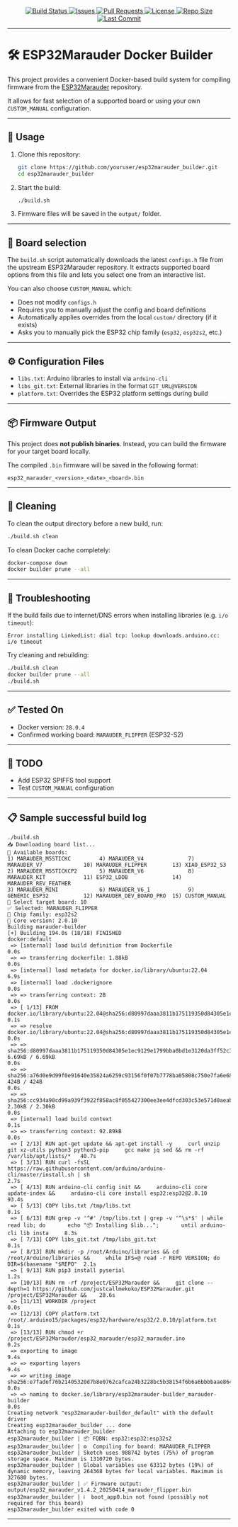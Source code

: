 <p align="center">
  <a href="https://github.com/Nigdzie/esp32marauder-builder/actions">
    <img alt="Build Status" src="https://github.com/Nigdzie/esp32marauder-builder/actions/workflows/build.yml/badge.svg">
  </a>
  <a href="https://github.com/Nigdzie/esp32marauder-builder/issues">
    <img alt="Issues" src="https://img.shields.io/github/issues/Nigdzie/esp32marauder-builder">
  </a>
  <a href="https://github.com/Nigdzie/esp32marauder-builder/pulls">
    <img alt="Pull Requests" src="https://img.shields.io/github/issues-pr/Nigdzie/esp32marauder-builder">
  </a>
  <a href="https://github.com/Nigdzie/esp32marauder-builder/blob/main/LICENSE">
    <img alt="License" src="https://img.shields.io/github/license/Nigdzie/esp32marauder-builder">
  </a>
  <a href="https://github.com/Nigdzie/esp32marauder-builder">
    <img alt="Repo Size" src="https://img.shields.io/github/repo-size/Nigdzie/esp32marauder-builder">
  </a>
  <a href="https://github.com/Nigdzie/esp32marauder-builder/commits/main">
    <img alt="Last Commit" src="https://img.shields.io/github/last-commit/Nigdzie/esp32marauder-builder">
  </a>
</p>

---
# 🛠 ESP32Marauder Docker Builder

This project provides a convenient Docker-based build system for compiling firmware from the [ESP32Marauder](https://github.com/justcallmekoko/ESP32Marauder) repository.

It allows for fast selection of a supported board or using your own `CUSTOM_MANUAL` configuration.

---

## 🔧 Usage

1. Clone this repository:
   ```bash
   git clone https://github.com/youruser/esp32marauder_builder.git
   cd esp32marauder_builder
   ```

2. Start the build:
   ```bash
   ./build.sh
   ```

3. Firmware files will be saved in the `output/` folder.

---

## 🧩 Board selection

The `build.sh` script automatically downloads the latest `configs.h` file from the upstream ESP32Marauder repository. It extracts supported board options from this file and lets you select one from an interactive list.

You can also choose `CUSTOM_MANUAL` which:
- Does not modify `configs.h`
- Requires you to manually adjust the config and board definitions
- Automatically applies overrides from the local `custom/` directory (if it exists)
- Asks you to manually pick the ESP32 chip family (`esp32`, `esp32s2`, etc.)

---

## ⚙️ Configuration Files

- `libs.txt`: Arduino libraries to install via `arduino-cli`
- `libs_git.txt`: External libraries in the format `GIT_URL@VERSION`
- `platform.txt`: Overrides the ESP32 platform settings during build

---

## 📦 Firmware Output

This project does **not publish binaries**.
Instead, you can build the firmware for your target board locally.

The compiled `.bin` firmware will be saved in the following format:
```
esp32_marauder_<version>_<date>_<board>.bin
```

---

## 🧹 Cleaning

To clean the output directory before a new build, run:
```bash
./build.sh clean
```

To clean Docker cache completely:
```bash
docker-compose down
docker builder prune --all
```

---

## 🐛 Troubleshooting

If the build fails due to internet/DNS errors when installing libraries (e.g. `i/o timeout`):
```
Error installing LinkedList: dial tcp: lookup downloads.arduino.cc: i/o timeout
```
Try cleaning and rebuilding:
```bash
./build.sh clean
docker builder prune --all
./build.sh
```

---

## ✅ Tested On

- Docker version: `28.0.4`
- Confirmed working board: `MARAUDER_FLIPPER` (ESP32-S2)

---

## 📄 TODO

- Add ESP32 SPIFFS tool support
- Test `CUSTOM_MANUAL` configuration

---

## 📋 Sample successful build log

```
./build.sh
📥 Downloading board list...
🎯 Available boards:
1) MARAUDER_M5STICKC         4) MARAUDER_V4              7) MARAUDER_V7             10) MARAUDER_FLIPPER        13) XIAO_ESP32_S3
2) MARAUDER_M5STICKCP2       5) MARAUDER_V6              8) MARAUDER_KIT            11) ESP32_LDDB              14) MARAUDER_REV_FEATHER
3) MARAUDER_MINI             6) MARAUDER_V6_1            9) GENERIC_ESP32           12) MARAUDER_DEV_BOARD_PRO  15) CUSTOM_MANUAL
🔧 Select target board: 10
✅ Selected: MARAUDER_FLIPPER
🔧 Chip family: esp32s2
🧱 Core version: 2.0.10
Building marauder-builder
[+] Building 194.0s (18/18) FINISHED                                                                                                             docker:default
 => [internal] load build definition from Dockerfile                                                                                                       0.0s
 => => transferring dockerfile: 1.88kB                                                                                                                     0.0s
 => [internal] load metadata for docker.io/library/ubuntu:22.04                                                                                            6.9s
 => [internal] load .dockerignore                                                                                                                          0.0s
 => => transferring context: 2B                                                                                                                            0.0s
 => [ 1/13] FROM docker.io/library/ubuntu:22.04@sha256:d80997daaa3811b175119350d84305e1ec9129e1799bba0bd1e3120da3ff52c3                                    0.1s
 => => resolve docker.io/library/ubuntu:22.04@sha256:d80997daaa3811b175119350d84305e1ec9129e1799bba0bd1e3120da3ff52c3                                      0.0s
 => => sha256:d80997daaa3811b175119350d84305e1ec9129e1799bba0bd1e3120da3ff52c3 6.69kB / 6.69kB                                                             0.0s
 => => sha256:a76d0e9d99f0e91640e35824a6259c93156f0f07b7778ba05808c750e7fa6e68 424B / 424B                                                                 0.0s
 => => sha256:cc934a90cd99a939f3922f858ac8f055427300ee3ee4dfcd303c53e571d0aeab 2.30kB / 2.30kB                                                             0.0s
 => [internal] load build context                                                                                                                          0.1s
 => => transferring context: 92.89kB                                                                                                                       0.0s
 => [ 2/13] RUN apt-get update && apt-get install -y     curl unzip git xz-utils python3 python3-pip     gcc make jq sed && rm -rf /var/lib/apt/lists/*   40.7s
 => [ 3/13] RUN curl -fsSL https://raw.githubusercontent.com/arduino/arduino-cli/master/install.sh | sh                                                    2.7s
 => [ 4/13] RUN arduino-cli config init &&     arduino-cli core update-index &&     arduino-cli core install esp32:esp32@2.0.10                           93.4s
 => [ 5/13] COPY libs.txt /tmp/libs.txt                                                                                                                    0.1s
 => [ 6/13] RUN grep -v '^#' /tmp/libs.txt | grep -v '^\s*$' | while read lib; do       echo "📦 Installing $lib...";       until arduino-cli lib insta     8.3s
 => [ 7/13] COPY libs_git.txt /tmp/libs_git.txt                                                                                                            0.1s
 => [ 8/13] RUN mkdir -p /root/Arduino/libraries && cd /root/Arduino/libraries &&     while IFS=@ read -r REPO VERSION; do         DIR=$(basename "$REPO"  2.1s
 => [ 9/13] RUN pip3 install pyserial                                                                                                                      1.2s
 => [10/13] RUN rm -rf /project/ESP32Marauder &&     git clone --depth=1 https://github.com/justcallmekoko/ESP32Marauder.git /project/ESP32Marauder &&    28.6s
 => [11/13] WORKDIR /project                                                                                                                               0.0s
 => [12/13] COPY platform.txt /root/.arduino15/packages/esp32/hardware/esp32/2.0.10/platform.txt                                                           0.1s
 => [13/13] RUN chmod +r /project/ESP32Marauder/esp32_marauder/esp32_marauder.ino                                                                          0.2s
 => exporting to image                                                                                                                                     9.4s
 => => exporting layers                                                                                                                                    9.4s
 => => writing image sha256:e7fadef76b21405320d7b8e0762cafca24b3228bc5b38154f6b6a6bbbbaae864                                                               0.0s
 => => naming to docker.io/library/esp32marauder-builder_marauder-builder                                                                                  0.0s
Creating network "esp32marauder-builder_default" with the default driver
Creating esp32marauder_builder ... done
Attaching to esp32marauder_builder
esp32marauder_builder | 📦 FQBN: esp32:esp32:esp32s2
esp32marauder_builder | ⚙️  Compiling for board: MARAUDER_FLIPPER
esp32marauder_builder | Sketch uses 988742 bytes (75%) of program storage space. Maximum is 1310720 bytes.
esp32marauder_builder | Global variables use 63312 bytes (19%) of dynamic memory, leaving 264368 bytes for local variables. Maximum is 327680 bytes.
esp32marauder_builder | ✅ Firmware output: output/esp32_marauder_v1.4.2_20250414_marauder_flipper.bin
esp32marauder_builder | ℹ️  boot_app0.bin not found (possibly not required for this board)
esp32marauder_builder exited with code 0

```

---
